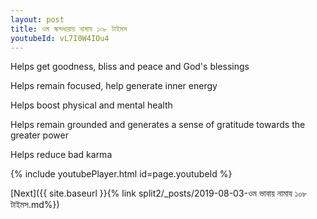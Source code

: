 ```yaml
---
layout: post
title: ওম স্কন্দধারায় নামায ১০৮ টাইমস
youtubeId: vL7I0W4IOu4
---
```

 
 
Helps get goodness, bliss and peace and God's blessings
 
Helps remain focused, help generate inner energy 
 
Helps boost physical and mental health 
 
Helps remain grounded and generates a sense of gratitude towards the greater power 
 
Helps reduce bad karma
 
 
 
 


{% include youtubePlayer.html id=page.youtubeId %}
 
[Next]({{ site.baseurl }}{% link  split2/_posts/2019-08-03-ওম ভাবায় নামায ১০৮ টাইমস.md%})
 
